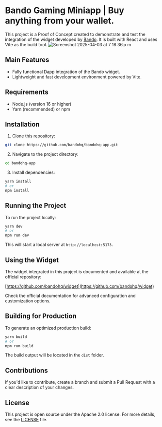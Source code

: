 # Bando Gaming Miniapp | Buy anything from your wallet.

This project is a Proof of Concept created to demonstrate and test the integration of the widget developed by [Bando](https://github.com/bandohq/widget). It is built with React and uses Vite as the build tool.
![Screenshot 2025-04-03 at 7 18 36 p m](https://github.com/user-attachments/assets/bc076c31-2da1-4aba-aa2d-2dfe82dc9057)

## Main Features

- Fully functional Dapp integration of the Bando widget.
- Lightweight and fast development environment powered by Vite.

## Requirements

- Node.js (version 16 or higher)
- Yarn (recommended) or npm

## Installation

1. Clone this repository:

```bash
git clone https://github.com/bandohq/bandohq-app.git
```

2. Navigate to the project directory:

```bash
cd bandohq-app
```

3. Install dependencies:

```bash
yarn install
# or
npm install
```

## Running the Project

To run the project locally:

```bash
yarn dev
# or
npm run dev
```

This will start a local server at `http://localhost:5173`.

## Using the Widget

The widget integrated in this project is documented and available at the official repository:

[https://github.com/bandohq/widget](https://github.com/bandohq/widget)

Check the official documentation for advanced configuration and customization options.

## Building for Production

To generate an optimized production build:

```bash
yarn build
# or
npm run build
```

The build output will be located in the `dist` folder.

## Contributions

If you'd like to contribute, create a branch and submit a Pull Request with a clear description of your changes.

## License

This project is open source under the Apache 2.0 license. For more details, see the [LICENSE](LICENSE) file.

